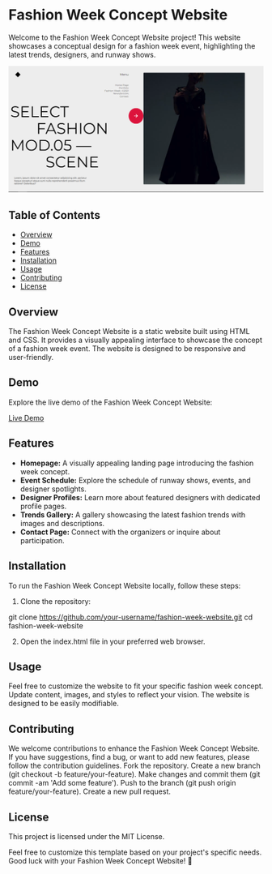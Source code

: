 <h1 id="fashion-week-concept-website">Fashion Week Concept Website</h1>
<p>Welcome to the Fashion Week Concept Website project! This website showcases a conceptual design for a fashion week event, highlighting the latest trends, designers, and runway shows.</p>
<p><img src="fashion-week.png" alt="Fashion Week Concept Website"></p>
<h2 id="table-of-contents">Table of Contents</h2>
<ul>
<li><a href="#overview">Overview</a></li>
<li><a href="#demo">Demo</a></li>
<li><a href="#features">Features</a></li>
<li><a href="#installation">Installation</a></li>
<li><a href="#usage">Usage</a></li>
<li><a href="#contributing">Contributing</a></li>
<li><a href="#license">License</a></li>
</ul>
<h2 id="overview">Overview</h2>
<p>The Fashion Week Concept Website is a static website built using HTML and CSS. It provides a visually appealing interface to showcase the concept of a fashion week event. The website is designed to be responsive and user-friendly.</p>
<h2 id="demo">Demo</h2>
<p>Explore the live demo of the Fashion Week Concept Website:</p>
<p><a href="https://antra77.github.io/Fashion-Week-Concept/">Live Demo</a></p>
<h2 id="features">Features</h2>
<ul>
<li><strong>Homepage:</strong> A visually appealing landing page introducing the fashion week concept.</li>
<li><strong>Event Schedule:</strong> Explore the schedule of runway shows, events, and designer spotlights.</li>
<li><strong>Designer Profiles:</strong> Learn more about featured designers with dedicated profile pages.</li>
<li><strong>Trends Gallery:</strong> A gallery showcasing the latest fashion trends with images and descriptions.</li>
<li><strong>Contact Page:</strong> Connect with the organizers or inquire about participation.</li>
</ul>
<h2 id="installation">Installation</h2>
<p>To run the Fashion Week Concept Website locally, follow these steps:</p>
<ol>
<li>Clone the repository:</li>
</ol>
<p>git clone <a href="https://github.com/your-username/fashion-week-website.git">https://github.com/your-username/fashion-week-website.git</a>
cd fashion-week-website</p>
<ol start="2">
<li>Open the index.html file in your preferred web browser.</li>
</ol>
<h2 id="usage">Usage</h2>
<p>Feel free to customize the website to fit your specific fashion week concept. Update content, images, and styles to reflect your vision. The website is designed to be easily modifiable.</p>
<h2 id="contributing">Contributing</h2>
<p>We welcome contributions to enhance the Fashion Week Concept Website. If you have suggestions, find a bug, or want to add new features, please follow the contribution guidelines.
Fork the repository.
Create a new branch (git checkout -b feature/your-feature).
Make changes and commit them (git commit -am &#39;Add some feature&#39;).
Push to the branch (git push origin feature/your-feature).
Create a new pull request.</p>
<h2 id="license">License</h2>
<p>This project is licensed under the MIT License.</p>
<p>Feel free to customize this template based on your project&#39;s specific needs. Good luck with your Fashion Week Concept Website! 🌟</p>
